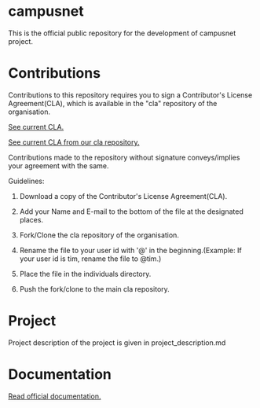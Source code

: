# campusnet
This is the official public repository for the development of campusnet project.

# Contributions
Contributions to this repository requires you to sign a Contributor's License Agreement(CLA), which is available in the "cla" repository of the organisation.

[See current CLA.](https://gist.github.com/jilvin/0b6337cff8e0ec54357bb76b527d7ee6)

[See current CLA from our cla repository.](https://github.com/campusnet/cla/blob/master/campusnet-cla)

Contributions made to the repository without signature conveys/implies your agreement with the
same.

Guidelines:

1) Download a copy of the Contributor's License Agreement(CLA).

2) Add your Name and E-mail to the bottom of the file at the designated places.

3) Fork/Clone the cla repository of the organisation.

4) Rename the file to your user id with '@' in the beginning.(Example: If your user id is tim, rename the file to @tim.)

5) Place the file in the individuals directory.

6) Push the fork/clone to the main cla repository.

# Project
Project description of the project is given in project_description.md

# Documentation
[Read official documentation.](https://campusnet.github.io/campusnet/)
